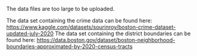 The data files are too large to be uploaded. 

The data set containing the crime data can be found here: https://www.kaggle.com/datasets/sourinroy/boston-crime-dataset-updated-july-2020
The data set containing the district boundaries can be found here: https://data.boston.gov/dataset/boston-neighborhood-boundaries-approximated-by-2020-census-tracts
